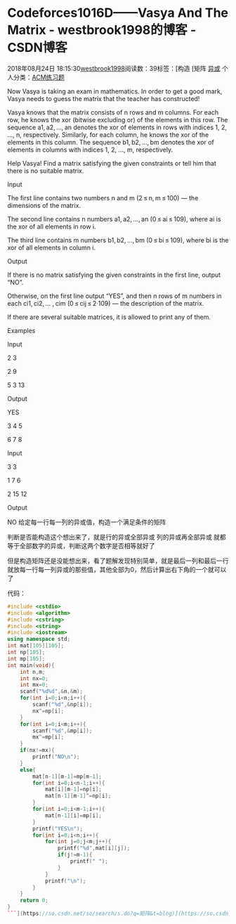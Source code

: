 # Codeforces1016D——Vasya And The Matrix - westbrook1998的博客 - CSDN博客





2018年08月24日 18:15:30[westbrook1998](https://me.csdn.net/westbrook1998)阅读数：39标签：[构造																[矩阵																[异或](https://so.csdn.net/so/search/s.do?q=异或&t=blog)
个人分类：[ACM练习题](https://blog.csdn.net/westbrook1998/article/category/7652684)





> 
Now Vasya is taking an exam in mathematics. In order to get a good mark, Vasya needs to guess the matrix that the teacher has constructed! 

  Vasya knows that the matrix consists of n rows and m columns. For each row, he knows the xor (bitwise excluding or) of the elements in this row. The sequence a1, a2, …, an denotes the xor of elements in rows with indices 1, 2, …, n, respectively. Similarly, for each column, he knows the xor of the elements in this column. The sequence b1, b2, …, bm denotes the xor of elements in columns with indices 1, 2, …, m, respectively. 

  Help Vasya! Find a matrix satisfying the given constraints or tell him that there is no suitable matrix. 

  Input 

  The first line contains two numbers n and m (2 ≤ n, m ≤ 100) — the dimensions of the matrix. 

  The second line contains n numbers a1, a2, …, an (0 ≤ ai ≤ 109), where ai is the xor of all elements in row i. 

  The third line contains m numbers b1, b2, …, bm (0 ≤ bi ≤ 109), where bi is the xor of all elements in column i. 

  Output 

  If there is no matrix satisfying the given constraints in the first line, output “NO”. 

  Otherwise, on the first line output “YES”, and then n rows of m numbers in each ci1, ci2, … , cim (0 ≤ cij ≤ 2·109) — the description of the matrix. 

  If there are several suitable matrices, it is allowed to print any of them. 

  Examples 

  Input 

  2 3 

  2 9 

  5 3 13 

  Output 

  YES 

  3 4 5 

  6 7 8 

  Input 

  3 3 

  1 7 6 

  2 15 12 

  Output 

  NO
给定每一行每一列的异或值，构造一个满足条件的矩阵 

判断是否能构造这个想出来了，就是行的异或全部异或 列的异或再全部异或 就都等于全部数字的异或，判断这两个数字是否相等就好了

但是构造矩阵还是没能想出来，看了题解发现特别简单，就是最后一列和最后一行就放每一行每一列异或的那些值，其他全部为0，然后计算出右下角的一个就可以了

代码：

```cpp
#include <cstdio>
#include <algorithm>
#include <cstring>
#include <string>
#include <iostream>
using namespace std;
int mat[105][105];
int np[105];
int mp[105];
int main(void){
    int n,m;
    int nx=0;
    int mx=0;
    scanf("%d%d",&n,&m);
    for(int i=0;i<n;i++){
        scanf("%d",&np[i]);
        nx^=np[i];
    }
    for(int i=0;i<m;i++){
        scanf("%d",&mp[i]);
        mx^=mp[i];
    }
    if(nx!=mx){
        printf("NO\n");
    }
    else{
        mat[n-1][m-1]=mp[m-1];
        for(int i=0;i<n-1;i++){
            mat[i][m-1]=np[i];
            mat[n-1][m-1]^=np[i];
        }
        for(int i=0;i<m-1;i++){
            mat[n-1][i]=mp[i];
        }
        printf("YES\n");
        for(int i=0;i<n;i++){
            for(int j=0;j<m;j++){
                printf("%d",mat[i][j]);
                if(j!=m-1){
                    printf(" ");
                }
            }
            printf("\n");
        }
    }
    return 0;
}
```](https://so.csdn.net/so/search/s.do?q=矩阵&t=blog)](https://so.csdn.net/so/search/s.do?q=构造&t=blog)




